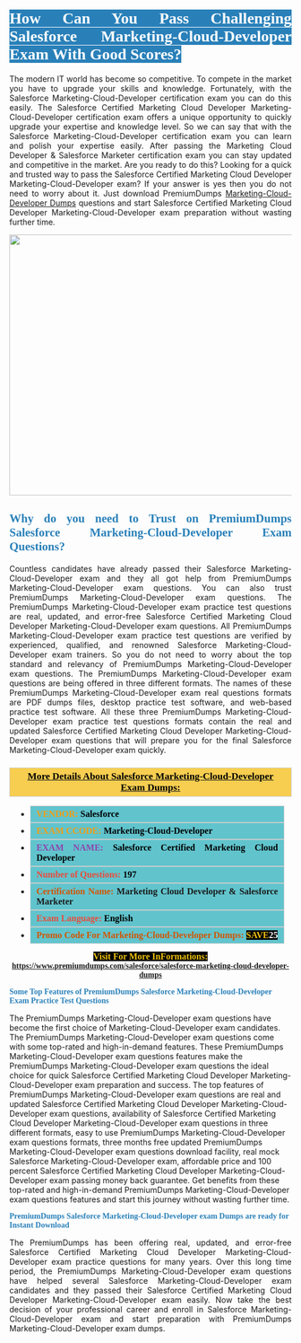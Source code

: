 <h1 style="text-align: justify;"><span style="color:#ffffff;"><span style="font-family:Georgia,serif;"><strong><span style="background-color:#2980b9;">How Can You Pass Challenging Salesforce Marketing-Cloud-Developer Exam With Good Scores?</span></strong></span></span></h1>

<p style="text-align: justify;">The modern IT world has become so competitive. To compete in the market you have to upgrade your skills and knowledge. Fortunately, with the Salesforce Marketing-Cloud-Developer certification exam you can do this easily. The Salesforce Certified Marketing Cloud Developer Marketing-Cloud-Developer certification exam offers a unique opportunity to quickly upgrade your expertise and knowledge level. So we can say that with the Salesforce Marketing-Cloud-Developer certification exam you can learn and polish your expertise easily. After passing the Marketing Cloud Developer & Salesforce Marketer certification exam you can stay updated and competitive in the market. Are you ready to do this? Looking for a quick and trusted way to pass the Salesforce Certified Marketing Cloud Developer Marketing-Cloud-Developer exam? If your answer is yes then you do not need to worry about it. Just download PremiumDumps <a href="https://www.premiumdumps.com/salesforce/salesforce-marketing-cloud-developer-dumps">Marketing-Cloud-Developer Dumps</a> questions and start Salesforce Certified Marketing Cloud Developer Marketing-Cloud-Developer exam preparation without wasting further time.</p>

<p style="text-align: center;"><a href="https://www.premiumdumps.com/salesforce/salesforce-marketing-cloud-developer-dumps"><img alt="" src="https://i.imgur.com/KJGzbJ2.jpeg" style="width: 700px; height: 465px;" /></a></p>

<h2 style="text-align: justify;"><span style="color:#2980b9;"><span style="font-family:Georgia,serif;"><strong>Why do you need to Trust on PremiumDumps Salesforce Marketing-Cloud-Developer Exam Questions?</strong></span></span></h2>

<p style="text-align: justify;">Countless candidates have already passed their Salesforce Marketing-Cloud-Developer exam and they all got help from PremiumDumps Marketing-Cloud-Developer exam questions. You can also trust PremiumDumps Marketing-Cloud-Developer exam questions. The PremiumDumps Marketing-Cloud-Developer exam practice test questions are real, updated, and error-free Salesforce Certified Marketing Cloud Developer Marketing-Cloud-Developer exam questions. All PremiumDumps Marketing-Cloud-Developer exam practice test questions are verified by experienced, qualified, and renowned Salesforce Marketing-Cloud-Developer exam trainers. So you do not need to worry about the top standard and relevancy of PremiumDumps Marketing-Cloud-Developer exam questions. The PremiumDumps Marketing-Cloud-Developer exam questions are being offered in three different formats. The names of these PremiumDumps Marketing-Cloud-Developer exam real questions formats are PDF dumps files, desktop practice test software, and web-based practice test software. All these three PremiumDumps Marketing-Cloud-Developer exam practice test questions formats contain the real and updated Salesforce Certified Marketing Cloud Developer Marketing-Cloud-Developer exam questions that will prepare you for the final Salesforce Marketing-Cloud-Developer exam quickly.</p>

<h3 style="background: #f7ce50; border: 1px solid rgb(204, 204, 204); padding: 5px 10px; text-align: center;"><span style="font-family:Georgia,serif;"><u><u><span style="color:#000000;"><span style="font-size:11pt"><span style="line-height:normal"><b><span style="font-size:13.0pt"><span cambria="">More Details About Salesforce Marketing-Cloud-Developer Exam Dumps:</span></span></b></span></span></span></u></u></span></h3>

<ul>
	<li style="margin:0cm 10pt">
	<div style="background:#61c4cd; border: 1px solid rgb(204, 204, 204); padding: 5px 10px; text-align: justify;"><span style="font-family:Georgia,serif;"><span style="font-size:11pt"><span style="line-height:normal"><b><span style="font-size:12.0pt"><span new="" roman="" times=""><span style="color:#f39c12;">VENDOR:</span> <span style="color:#000000;">Salesforce</span></span></span></b></span></span></span></div>
	</li>
	<li style="margin:0cm 10pt">
	<div style="background: #61c4cd; border: 1px solid rgb(204, 204, 204); padding: 5px 10px; text-align: justify;"><span style="font-family:Georgia,serif;"><span style="font-size:11pt"><span style="line-height:normal"><b><span style="font-size:12.0pt"><span new="" roman="" times=""><span style="color:#f39c12;">EXAM CCODE:</span> <span style="color:#000000;">Marketing-Cloud-Developer</span></span></span></b></span></span></span></div>
	</li>
	<li style="margin:0cm 10pt">
	<div style="background: #61c4cd; border: 1px solid rgb(204, 204, 204); padding: 5px 10px; text-align: justify;"><span style="font-family:Georgia,serif;"><span style="font-size:11pt"><span style="line-height:normal"><b><span style="font-size:12.0pt"><span new="" roman="" times=""><span style="color:#8e44ad;">EXAM NAME:</span> <span style="color:#000000;">Salesforce Certified Marketing Cloud Developer</span></span></span></b></span></span></span></div>
	</li>
	<li style="margin:0cm 10pt">
	<div style="background: #61c4cd; border: 1px solid rgb(204, 204, 204); padding: 5px 10px;"><span style="font-family:Georgia,serif;"><span style="font-size:11pt"><span style="line-height:normal"><b><span style="font-size:12.0pt"><span new="" roman="" times=""><span style="color:#e74c3c;">Number of Questions:</span><span style="color:#000000;"><span style="color:#f1c40f;"> </span>197</span></span></span></b></span></span></span></div>
	</li>
	<li style="margin:0cm 10pt">
	<div style="background: #61c4cd; border: 1px solid rgb(204, 204, 204); padding: 5px 10px; text-align: justify;"><span style="font-family:Georgia,serif;"><span style="font-size:11pt"><span style="line-height:normal"><b><span style="font-size:12.0pt"><span new="" roman="" times=""><span style="color:#d35400;">Certification Name:</span> Marketing Cloud Developer & Salesforce Marketer</span></span></b></span></span></span></div>
	</li>
	<li style="margin:0cm 10pt">
	<div style="background: #61c4cd; border: 1px solid rgb(204, 204, 204); padding: 5px 10px; text-align: justify;"><span style="font-family:Georgia,serif;"><span style="font-size:11pt"><span style="line-height:normal"><b><span style="font-size:12.0pt"><span new="" roman="" times=""><span style="color:#e74c3c;">Exam Language:</span> <span style="color:#000000;">English</span></span></span></b></span></span></span></div>
	</li>
	<li style="margin:0cm 10pt">
	<div style="background: #61c4cd; border: 1px solid rgb(204, 204, 204); padding: 5px 10px;"><span style="font-family:Georgia,serif;"><span style="font-size:11pt"><span style="line-height:normal"><b><span style="font-size:12.0pt"><span new="" roman="" times=""><span style="color:#d35400;">Promo Code For Marketing-Cloud-Developer Dumps:</span><span style="color:#f1c40f;"> <span style="background-color:#000000;">SAVE</span></span><span style="color:#ffffff;"><span style="background-color:#000000;">25</span></span></span></span></b></span></span></span></div>
	</li>
</ul>

<p style="text-align: center;"><span style="font-family:Georgia,serif;"><strong><span style="font-size:16px;"><span style="color:#f1c40f;"><span style="background-color:#000000;">Visit For More InFormations:</span></span></span> <a href="https://www.premiumdumps.com/salesforce/salesforce-marketing-cloud-developer-dumps">https://www.premiumdumps.com/salesforce/salesforce-marketing-cloud-developer-dumps</a></strong></span></p>

<p><span style="color:#2980b9;"><span style="font-family:Georgia,serif;"><strong><strong><strong>Some Top Features of PremiumDumps Salesforce Marketing-Cloud-Developer Exam Practice Test Questions</strong></strong></strong></span></span></p>

<p>The PremiumDumps Marketing-Cloud-Developer exam questions have become the first choice of Marketing-Cloud-Developer exam candidates. The PremiumDumps Marketing-Cloud-Developer exam questions come with some top-rated and high-in-demand features. These PremiumDumps Marketing-Cloud-Developer exam questions features make the PremiumDumps Marketing-Cloud-Developer exam questions the ideal choice for quick Salesforce Certified Marketing Cloud Developer Marketing-Cloud-Developer exam preparation and success. The top features of PremiumDumps Marketing-Cloud-Developer exam questions are real and updated Salesforce Certified Marketing Cloud Developer Marketing-Cloud-Developer exam questions, availability of Salesforce Certified Marketing Cloud Developer Marketing-Cloud-Developer exam questions in three different formats, easy to use PremiumDumps Marketing-Cloud-Developer exam questions formats, three months free updated PremiumDumps Marketing-Cloud-Developer exam questions download facility, real mock Salesforce Marketing-Cloud-Developer exam, affordable price and 100 percent Salesforce Certified Marketing Cloud Developer Marketing-Cloud-Developer exam passing money back guarantee. Get benefits from these top-rated and high-in-demand PremiumDumps Marketing-Cloud-Developer exam questions features and start this journey without wasting further time.</p>

<p><span style="color:#2980b9;"><span style="font-family:Georgia,serif;"><strong><strong><strong>PremiumDumps Salesforce Marketing-Cloud-Developer exam Dumps are ready for Instant Download</strong></strong></strong></span></span></p>

<p style="text-align: justify;">The PremiumDumps has been offering real, updated, and error-free Salesforce Certified Marketing Cloud Developer Marketing-Cloud-Developer exam practice questions for many years. Over this long time period, the PremiumDumps Marketing-Cloud-Developer exam questions have helped several Salesforce Marketing-Cloud-Developer exam candidates and they passed their Salesforce Certified Marketing Cloud Developer Marketing-Cloud-Developer exam easily. Now take the best decision of your professional career and enroll in Salesforce Marketing-Cloud-Developer exam and start preparation with PremiumDumps Marketing-Cloud-Developer exam dumps.</p>
